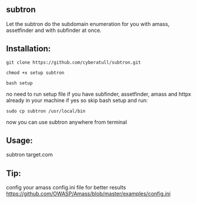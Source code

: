 ## subtron
Let the subtron do the subdomain enumeration for you with amass, assetfinder and with subfinder at once.

## Installation:
```
git clone https://github.com/cyberatull/subtron.git
```
```
chmod +x setup subtron
```
```
bash setup
```
no need to run setup file if you have subfinder, assetfinder, amass and httpx already in your machine if yes so skip bash setup and run:
```
sudo cp subtron /usr/local/bin
```

now you can use subtron anywhere from terminal

## Usage:
subtron target.com

## Tip:
config your amass config.ini file for better results
https://github.com/OWASP/Amass/blob/master/examples/config.ini
